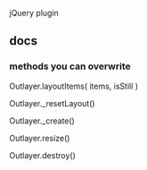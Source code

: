 <!-- Layout itemOptions overwrite item's options -->
<!-- declarative is there -->
<!-- Layout.data is there and works -->
<!-- move item -->
<!-- item emits layout -->
<!-- Item.hide -->
<!-- Item.reveal -->

jQuery plugin

## docs

### methods you can overwrite

Outlayer.layoutItems( items, isStill )

Outlayer._resetLayout()

Outlayer._create()

Outlayer.resize()

Outlayer.destroy()


